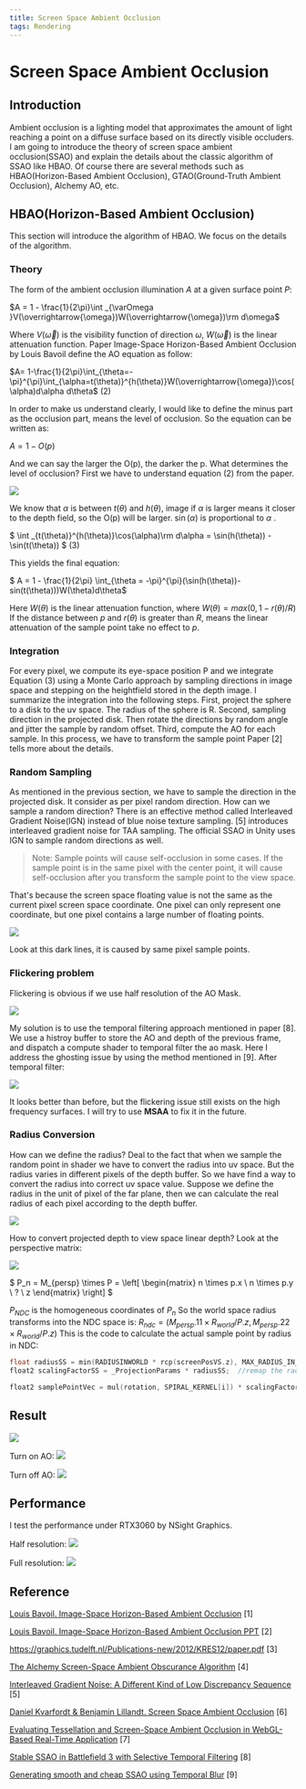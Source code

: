 ```yaml
---
title: Screen Space Ambient Occlusion
tags: Rendering
---
```


# Screen Space Ambient Occlusion
## Introduction
Ambient occlusion is a lighting model that approximates the amount of light reaching a point on a diffuse surface based on its directly visible occluders. I am going to introduce the theory of screen space ambient occlusion(SSAO) and explain the details about the classic algorithm of SSAO like HBAO. Of course there are several methods such as HBAO(Horizon-Based Ambient Occlusion), GTAO(Ground-Truth Ambient Occlusion), Alchemy AO, etc. 
## HBAO(Horizon-Based Ambient Occlusion)
This section will introduce the algorithm of HBAO. We focus on the details of the algorithm.
### Theory
The form of the ambient occlusion illumination $A$ at a given surface point $P$:

$A = 1 - \frac{1}{2\pi}\int _{\varOmega }V(\overrightarrow{\omega})W(\overrightarrow{\omega})\rm d\omega$

Where $V(\overrightarrow{\omega})$ is the visibility function of direction $\omega$, $W(\overrightarrow{\omega})$ is the linear attenuation function.
Paper Image-Space Horizon-Based Ambient Occlusion by Louis Bavoil define the AO equation as follow:

$A= 1-\frac{1}{2\pi}\int_{\theta=-\pi}^{\pi}\int_{\alpha=t(\theta)}^{h(\theta)}W(\overrightarrow{\omega})\cos(\alpha)d\alpha d\theta$        (2)

In order to make us understand clearly, I would like to define the minus part as the occlusion part, means the level of occlusion.
So the equation can be written as:

$A = 1 - O(p)$

And we can say the larger the O(p), the darker the p.
What determines the level of occlusion?
First we have to understand equation (2) from the paper.

![](post_img/ssao/ao_equation.PNG)

We know that $\alpha$ is between $t(\theta)$ and $h(\theta)$, image if $\alpha$ is larger means it closer to the depth field, so the O(p) will be larger. $\sin(\alpha)$ is proportional to  $\alpha$ .

$ \int _{t(\theta)}^{h(\theta)}\cos(\alpha)\rm d\alpha = \sin(h(\theta)) - \sin(t(\theta)) $    (3)

This yields the final equation:

$ A = 1 - \frac{1}{2\pi} \int_{\theta = -\pi}^{\pi}(\sin(h(\theta))-sin(t(\theta)))W(\theta)d\theta$

Here $W(\theta)$ is the linear attenuation function, where
$W(\theta) = max(0, 1 - r(\theta)/R)$
If the distance between $p$ and $r(\theta)$ is greater than $R$, means the linear attenuation of the sample point take no effect to $p$.

### Integration
For every pixel, we compute its eye-space position P and we integrate Equation (3) using a Monte Carlo approach by sampling directions in image space and stepping on the heightfield stored in the depth image.
I summarize the integration into the following steps.
First, project the sphere to a disk to the uv space. The radius of the sphere is R.
Second, sampling direction in the projected disk. Then rotate the directions by random angle and jitter the sample by random offset.
Third, compute the AO for each sample. In this process, we have to transform the sample point
Paper [2] tells more about the details.

### Random Sampling
As mentioned in the previous section, we have to sample the direction in the projected disk. It consider as per pixel random direction. How can we sample a random direction? There is an effective method called Interleaved Gradient Noise(IGN) instead of blue noise texture sampling. [5] introduces interleaved gradient noise for TAA sampling. The official SSAO in Unity uses IGN to sample random directions as well. 

>Note: Sample points will cause self-occlusion in some cases. If the sample point is in the same pixel with the center point, it will cause self-occlusion after you transform the sample point to the view space.

That's because the screen space floating value is not the same as the current pixel screen space coordinate. One pixel can only represent one coordinate, but one pixel contains a large number of floating points. 

![](post_img/ssao/dark_lines.PNG)

Look at this dark lines, it is caused by same pixel sample points.

### Flickering problem
Flickering is obvious if we use half resolution of the AO Mask.

![](post_img/ssao/flickering.gif)

My solution is to use the temporal filtering approach mentioned in paper [8]. We use a histroy buffer to store the AO and depth of the previous frame, and dispatch a compute shader to temporal filter the ao mask. Here I address the ghosting issue by using the method mentioned in [9].
After temporal filter: 

![](post_img/ssao/flickering_after_temporal_filter.gif)

It looks better than before, but the flickering issue still exists on the high frequency surfaces. I will try to use __MSAA__ to fix it in the future.

### Radius Conversion
How can we define the radius? Deal to the fact that when we sample the random point in shader we have to convert the radius into uv space. But the radius varies in different pixels of the depth buffer. So we have find a way to convert the radius into correct uv space value. Suppose we define the radius in the unit of pixel of the far plane, then we can calculate the real radius of each pixel according to the depth buffer.

![](post_img/ssao/pixel_radius.png)

How to convert projected depth to view space linear depth?
Look at the perspective matrix:

![](post_img/ssao/proj_matrix.png)

$
P_n = M_{persp} \times P = \left[ \begin{matrix}
n \times p.x \\
n \times p.y \\
? \\
z
\end{matrix} \right]
$

$P_{NDC}$ is the homogeneous coordinates of $P_n$
So the world space radius transforms into the NDC space is:
$R_{ndc} = (M_{persp}.11 \times R_{world} / P.z, M_{persp}.22 \times R_{world} / P.z)$
This is the code to calculate the actual sample point by radius in NDC:
```c++
float radiusSS = min(RADIUSINWORLD * rcp(screenPosVS.z), MAX_RADIUS_IN_NDC);
float2 scalingFactorSS = _ProjectionParams * radiusSS;  //remap the radius to ndc space

float2 samplePointVec = mul(rotation, SPIRAL_KERNEL[i]) * scalingFactorSS;
```

## Result
![](post_img/ssao/ao_result_1.png)

Turn on AO:
![](post_img/ssao/ao_result_on.png)

Turn off AO:
![](post_img/ssao/ao_result_off.png)

## Performance
I test the performance under RTX3060 by NSight Graphics.

Half resolution:
![](post_img/ssao/performance_half_res.png)

Full resolution:
![](post_img/ssao/performance_full_res.png)

## Reference
[Louis Bavoil. Image-Space Horizon-Based Ambient Occlusion](https://artis.inrialpes.fr/Membres/Olivier.Hoel/ssao/nVidiaHSAO/2317-abstract.pdf) [1]

[Louis Bavoil. Image-Space Horizon-Based Ambient Occlusion PPT](https://developer.download.nvidia.com/presentations/2008/SIGGRAPH/HBAO_SIG08b.pdf) [2]

https://graphics.tudelft.nl/Publications-new/2012/KRES12/paper.pdf [3]

[The Alchemy Screen-Space Ambient Obscurance Algorithm](https://casual-effects.com/research/McGuire2011AlchemyAO/VV11AlchemyAO.pdf) [4]

[Interleaved Gradient Noise: A Different Kind of Low Discrepancy Sequence](https://blog.demofox.org/2022/01/01/interleaved-gradient-noise-a-different-kind-of-low-discrepancy-sequence/) [5]

[Daniel Kvarfordt & Benjamin Lillandt. Screen Space Ambient Occlusion](https://www.cse.chalmers.se/edu/year/2018/course/TDA361/Advanced%20Computer%20Graphics/SSAO.pdf) [6]

[Evaluating Tessellation and Screen-Space Ambient Occlusion in WebGL-Based Real-Time Application](https://core.ac.uk/download/pdf/97833395.pdf) [7]

[Stable SSAO in Battlefield 3 with Selective Temporal Filtering](https://d29g4g2dyqv443.cloudfront.net/sites/default/files/akamai/gamedev/files/gdc12/GDC12_Bavoil_Stable_SSAO_In_BF3_With_STF.pdf) [8]

[Generating smooth and cheap SSAO using Temporal Blur](https://www.gamedeveloper.com/programming/generating-smooth-and-cheap-ssao-using-temporal-blur) [9]